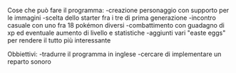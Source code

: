 Cose che può fare il programma:
-creazione personaggio con supporto per le immagini
-scelta dello starter fra i tre di prima generazione
-incontro casuale con uno fra 18 pokémon diversi
-combattimento con guadagno di xp ed eventuale aumento di livello e statistiche
-aggiunti vari "easte eggs" per rendere il tutto più interessante

Obbiettivi:
-tradurre il programma in inglese
-cercare di implementare un reparto sonoro
